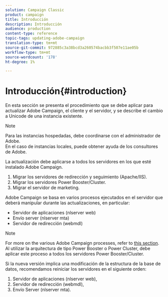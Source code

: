 ```yaml
---
solution: Campaign Classic
product: campaign
title: Introducción
description: Introducción
audience: production
content-type: reference
topic-tags: updating-adobe-campaign
translation-type: tm+mt
source-git-commit: 972885c3a38bcd3a260574bacbb3f507e11ae05b
workflow-type: tm+mt
source-wordcount: '178'
ht-degree: 1%

---
```



# Introducción{#introduction}

En esta sección se presenta el procedimiento que se debe aplicar para actualizar Adobe Campaign, el cliente y el servidor, y se describe el cambio a Unicode de una instancia existente.

>[!NOTE]
>
>Para las instancias hospedadas, debe coordinarse con el administrador de Adobe.\
>En el caso de instancias locales, puede obtener ayuda de los consultores de Adobe.

La actualización debe aplicarse a todos los servidores en los que esté instalado Adobe Campaign.

1. Migrar los servidores de redirección y seguimiento (Apache/IIS).
1. Migrar los servidores Power Booster/Cluster.
1. Migrar el servidor de marketing.

Adobe Campaign se basa en varios procesos ejecutados en el servidor que deberá manipular durante las actualizaciones, en particular:

* Servidor de aplicaciones (nlserver web)
* Envío server (nlserver mta)
* Servidor de redirección (webmdl)

>[!NOTE]
>
>For more on the various Adobe Campaign processes, refer to [this section](../../installation/using/general-architecture.md#logical-application-layer).\
>Al utilizar la arquitectura de tipo Power Booster o Power Cluster, debe aplicar este proceso a todos los servidores Power Booster/Cluster.

Si la nueva versión implica una modificación de la estructura de la base de datos, recomendamos reiniciar los servidores en el siguiente orden:

1. Servidor de aplicaciones (nlserver web),
1. Servidor de redirección (webmdl),
1. Envío Server (nlserver mta).

